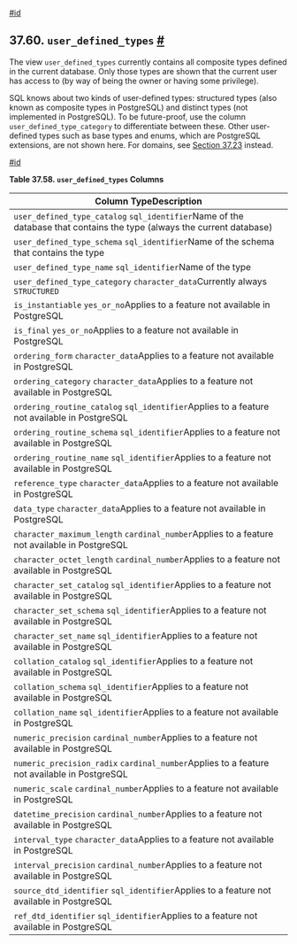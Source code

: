 [#id](#INFOSCHEMA-USER-DEFINED-TYPES)

## 37.60. `user_defined_types` [#](#INFOSCHEMA-USER-DEFINED-TYPES)

The view `user_defined_types` currently contains all composite types defined in the current database. Only those types are shown that the current user has access to (by way of being the owner or having some privilege).

SQL knows about two kinds of user-defined types: structured types (also known as composite types in PostgreSQL) and distinct types (not implemented in PostgreSQL). To be future-proof, use the column `user_defined_type_category` to differentiate between these. Other user-defined types such as base types and enums, which are PostgreSQL extensions, are not shown here. For domains, see [Section 37.23](infoschema-domains) instead.

[#id](#id-1.7.6.64.4)

**Table 37.58. `user_defined_types` Columns**

| Column TypeDescription                                                                                                |
| --------------------------------------------------------------------------------------------------------------------- |
| `user_defined_type_catalog` `sql_identifier`Name of the database that contains the type (always the current database) |
| `user_defined_type_schema` `sql_identifier`Name of the schema that contains the type                                  |
| `user_defined_type_name` `sql_identifier`Name of the type                                                             |
| `user_defined_type_category` `character_data`Currently always `STRUCTURED`                                            |
| `is_instantiable` `yes_or_no`Applies to a feature not available in PostgreSQL                                         |
| `is_final` `yes_or_no`Applies to a feature not available in PostgreSQL                                                |
| `ordering_form` `character_data`Applies to a feature not available in PostgreSQL                                      |
| `ordering_category` `character_data`Applies to a feature not available in PostgreSQL                                  |
| `ordering_routine_catalog` `sql_identifier`Applies to a feature not available in PostgreSQL                           |
| `ordering_routine_schema` `sql_identifier`Applies to a feature not available in PostgreSQL                            |
| `ordering_routine_name` `sql_identifier`Applies to a feature not available in PostgreSQL                              |
| `reference_type` `character_data`Applies to a feature not available in PostgreSQL                                     |
| `data_type` `character_data`Applies to a feature not available in PostgreSQL                                          |
| `character_maximum_length` `cardinal_number`Applies to a feature not available in PostgreSQL                          |
| `character_octet_length` `cardinal_number`Applies to a feature not available in PostgreSQL                            |
| `character_set_catalog` `sql_identifier`Applies to a feature not available in PostgreSQL                              |
| `character_set_schema` `sql_identifier`Applies to a feature not available in PostgreSQL                               |
| `character_set_name` `sql_identifier`Applies to a feature not available in PostgreSQL                                 |
| `collation_catalog` `sql_identifier`Applies to a feature not available in PostgreSQL                                  |
| `collation_schema` `sql_identifier`Applies to a feature not available in PostgreSQL                                   |
| `collation_name` `sql_identifier`Applies to a feature not available in PostgreSQL                                     |
| `numeric_precision` `cardinal_number`Applies to a feature not available in PostgreSQL                                 |
| `numeric_precision_radix` `cardinal_number`Applies to a feature not available in PostgreSQL                           |
| `numeric_scale` `cardinal_number`Applies to a feature not available in PostgreSQL                                     |
| `datetime_precision` `cardinal_number`Applies to a feature not available in PostgreSQL                                |
| `interval_type` `character_data`Applies to a feature not available in PostgreSQL                                      |
| `interval_precision` `cardinal_number`Applies to a feature not available in PostgreSQL                                |
| `source_dtd_identifier` `sql_identifier`Applies to a feature not available in PostgreSQL                              |
| `ref_dtd_identifier` `sql_identifier`Applies to a feature not available in PostgreSQL                                 |
